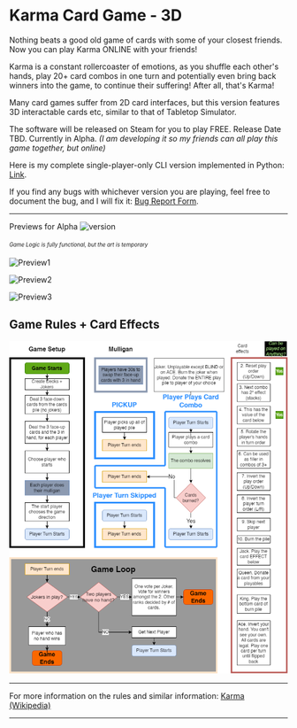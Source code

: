 # Karma Card Game - 3D

Nothing beats a good old game of cards with some of your closest friends. Now you can play Karma ONLINE with your friends! 

Karma is a constant rollercoaster of emotions, as you shuffle each other's hands, play 20+ card combos in one turn and potentially even bring back winners into the game, to continue their suffering! After all, that's Karma!

Many card games suffer from 2D card interfaces, but this version features 3D interactable cards etc, similar to that of Tabletop Simulator.

The software will be released on Steam for you to play FREE. Release Date TBD. Currently in Alpha.
*(I am developing it so my friends can all play this game together, but online)*

Here is my complete single-player-only CLI version implemented in Python: [Link](https://github.com/MikeMNelhams/Karma).

If you find any bugs with whichever version you are playing, feel free to document the bug, and I will fix it: [Bug Report Form](https://forms.office.com/Pages/ResponsePage.aspx?id=DQSIkWdsW0yxEjajBLZtrQAAAAAAAAAAAANAASNh03RUNTI4MjdMNVNDMUI0WEU0TktHMkpCWTROVS4u).

-----------

Previews for Alpha ![version](https://img.shields.io/badge/Version-1.0.4-blue.svg)

<sup><sub>_Game Logic is fully functional, but the art is temporary_<sub><sup>

![Preview1](https://imgur.com/MXgG6qJ)

![Preview2](https://imgur.com/zrxlew8)

![Preview3](https://imgur.com/WVa3g4I)

## Game Rules + Card Effects

![Game Rules](https://github.com/MikeMNelhams/Karma/blob/master/GameFlowChart.png)

------------

For more information on the rules and similar information: [Karma (Wikipedia)](https://en.wikipedia.org/wiki/Shithead(card_game))

------------

